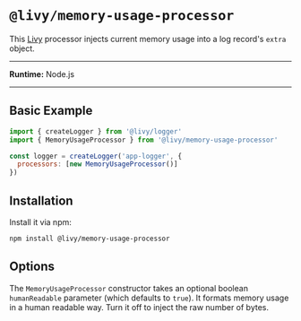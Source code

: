 # `@livy/memory-usage-processor`

This [Livy](../../README.md#readme) processor injects current memory usage into a log record's `extra` object.

---

**Runtime:** Node.js

---

## Basic Example

```js
import { createLogger } from '@livy/logger'
import { MemoryUsageProcessor } from '@livy/memory-usage-processor'

const logger = createLogger('app-logger', {
  processors: [new MemoryUsageProcessor()]
})
```

## Installation

Install it via npm:

```bash
npm install @livy/memory-usage-processor
```

## Options

The `MemoryUsageProcessor` constructor takes an optional boolean `humanReadable` parameter (which defaults to `true`). It formats memory usage in a human readable way. Turn it off to inject the raw number of bytes.
